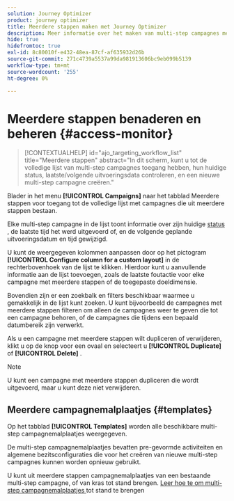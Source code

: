 ```yaml
---
solution: Journey Optimizer
product: journey optimizer
title: Meerdere stappen maken met Journey Optimizer
description: Meer informatie over het maken van multi-step campagnes met Journey Optimizer
hide: true
hidefromtoc: true
exl-id: 8c80010f-e432-48ea-87cf-af635932d26b
source-git-commit: 271c4739a5537a99da981913606bc9eb099b5139
workflow-type: tm+mt
source-wordcount: '255'
ht-degree: 0%

---
```


# Meerdere stappen benaderen en beheren {#access-monitor}

>[!CONTEXTUALHELP]
>id="ajo_targeting_workflow_list"
>title="Meerdere stappen"
>abstract="In dit scherm, kunt u tot de volledige lijst van multi-step campagnes toegang hebben, hun huidige status, laatste/volgende uitvoeringsdata controleren, en een nieuwe multi-step campagne creëren."

Blader in het menu **[!UICONTROL Campaigns]** naar het tabblad Meerdere stappen voor toegang tot de volledige lijst met campagnes die uit meerdere stappen bestaan.


Elke multi-step campagne in de lijst toont informatie over zijn huidige [ status ](#status), de laatste tijd het werd uitgevoerd of, en de volgende geplande uitvoeringsdatum en tijd gewijzigd.

U kunt de weergegeven kolommen aanpassen door op het pictogram **[!UICONTROL Configure column for a custom layout]** in de rechterbovenhoek van de lijst te klikken. Hierdoor kunt u aanvullende informatie aan de lijst toevoegen, zoals de laatste foutactie voor elke campagne met meerdere stappen of de toegepaste doeldimensie.

Bovendien zijn er een zoekbalk en filters beschikbaar waarmee u gemakkelijk in de lijst kunt zoeken. U kunt bijvoorbeeld de campagnes met meerdere stappen filteren om alleen de campagnes weer te geven die tot een campagne behoren, of de campagnes die tijdens een bepaald datumbereik zijn verwerkt.

Als u een campagne met meerdere stappen wilt dupliceren of verwijderen, klikt u op de knop voor een ovaal en selecteert u **[!UICONTROL Duplicate]** of **[!UICONTROL Delete]** .

>[!NOTE]
>
>U kunt een campagne met meerdere stappen dupliceren die wordt uitgevoerd, maar u kunt deze niet verwijderen.


## Meerdere campagnemalplaatjes {#templates}

Op het tabblad **[!UICONTROL Templates]** worden alle beschikbare multi-step campagnemalplaatjes weergegeven.

De multi-step campagnemalplaatjes bevatten pre-gevormde activiteiten en algemene bezitsconfiguraties die voor het creëren van nieuwe multi-step campagnes kunnen worden opnieuw gebruikt.

U kunt uit meerdere stappen campagnemalplaatjes van een bestaande multi-step campagne, of van kras tot stand brengen. [ Leer hoe te om multi-step campagnemalplaatjes ](create-ms-campaign.md#campaign-templates) tot stand te brengen
